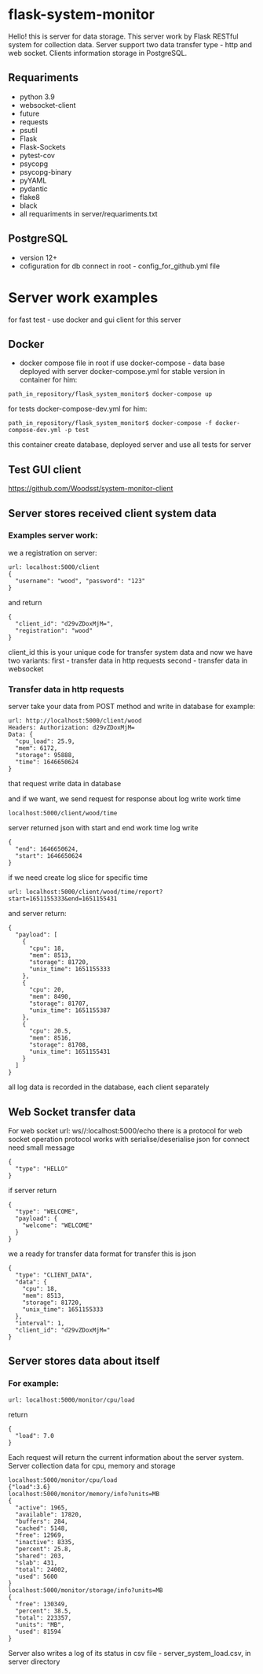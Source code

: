 # flask-system-monitor
Hello! this is server for data storage.
This server work by Flask RESTful system for collection data.
Server support two data transfer type - http and web socket.
Clients information storage in PostgreSQL.

## Requariments
* python 3.9
* websocket-client
* future
* requests
* psutil
* Flask
* Flask-Sockets
* pytest-cov
* psycopg
* psycopg-binary
* pyYAML
* pydantic
* flake8
* black
* all requariments in server/requariments.txt

## PostgreSQL
* version 12+
* cofiguration for db connect in root - config_for_github.yml file

# Server work examples
for fast test - use docker and gui client for this server
## Docker
* docker compose file in root
if use docker-compose - data base deployed with server
docker-compose.yml for stable version in container
for him:
```
path_in_repository/flask_system_monitor$ docker-compose up
```
for tests docker-compose-dev.yml
for him: 
```
path_in_repository/flask_system_monitor$ docker-compose -f docker-compose-dev.yml -p test
```
this container create database, deployed server and use all tests for server
## Test GUI client
https://github.com/Woodsst/system-monitor-client
## Server stores received client system data
### Examples server work:
we a registration on server: 
```
url: localhost:5000/client
{
  "username": "wood", "password": "123"
}
```
and return 
```
{
  "client_id": "d29vZDoxMjM=",
  "registration": "wood"
}
```
client_id this is your unique code for transfer system data
and now we have two variants: 
first - transfer data in http requests 
second - transfer data in websocket

### Transfer data in http requests
server take your data from POST method and write in database
for example:
```
url: http://localhost:5000/client/wood
Headers: Authorization: d29vZDoxMjM=
Data: {
  "cpu_load": 25.9,
  "mem": 6172,
  "storage": 95888,
  "time": 1646650624
}
```
that request write data in database

and if we want, we send request for response about log write work time
```
localhost:5000/client/wood/time
```
server returned json with start and end work time log write
```
{
  "end": 1646650624,
  "start": 1646650624
}
```

if we need create log slice for specific time
```
url: localhost:5000/client/wood/time/report?start=1651155333&end=1651155431
```
and server return:
```
{
  "payload": [
    {
      "cpu": 18,
      "mem": 8513,
      "storage": 81720,
      "unix_time": 1651155333
    },
    {
      "cpu": 20,
      "mem": 8490,
      "storage": 81707,
      "unix_time": 1651155387
    },
    {
      "cpu": 20.5,
      "mem": 8516,
      "storage": 81708,
      "unix_time": 1651155431
    }
  ]
}
```
all log data is recorded in the database, each client separately

## Web Socket transfer data
For web socket url: ws//:localhost:5000/echo
there is a protocol for web socket operation
protocol works with serialise/deserialise json
for connect need small message
```
{
  "type": "HELLO"
}
```
if server return
```
{
  "type": "WELCOME",
  "payload": {
    "welcome": "WELCOME"
  }
}
```
we a ready for transfer data
format for transfer this is json 
```
{
  "type": "CLIENT_DATA",
  "data": {
    "cpu": 18,
    "mem": 8513,
    "storage": 81720,
    "unix_time": 1651155333
  },
  "interval": 1,
  "client_id": "d29vZDoxMjM="
}
```
## Server stores data about itself
### For example:
```
url: localhost:5000/monitor/cpu/load
```
return 
```
{
  "load": 7.0
}
```
Each request will return the current information about the server system.
Server collection data for cpu, memory and storage
```
localhost:5000/monitor/cpu/load
{"load":3.6}
localhost:5000/monitor/memory/info?units=MB
{
  "active": 1965,
  "available": 17820,
  "buffers": 284,
  "cached": 5148,
  "free": 12969,
  "inactive": 8335,
  "percent": 25.8,
  "shared": 203,
  "slab": 431,
  "total": 24002,
  "used": 5600
}
localhost:5000/monitor/storage/info?units=MB
{
  "free": 130349,
  "percent": 38.5,
  "total": 223357,
  "units": "MB",
  "used": 81594
}
```
Server also writes a log of its status in csv file - server_system_load.csv, in server directory
